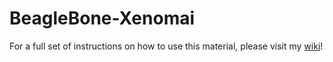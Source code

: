 BeagleBone-Xenomai
==================

For a full set of instructions on how to use this material, please visit my <a href="http://yapatel.org/wiki/index.php/Installing_Xenomai_on_a_beaglebone">wiki</a>!
